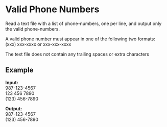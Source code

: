 # Valid Phone Numbers
Read a text file with a list of phone-numbers, one per line, and output only the valid phone-numbers.

A valid phone number must appear in one of the following two formats: (xxx) xxx-xxxx or xxx-xxx-xxxx

The text file does not contain any trailing spaces or extra characters

## Example
**Input:** <br>
987-123-4567\
123 456 7890\
(123) 456-7890

**Output:** <br>
987-123-4567\
(123) 456-7890